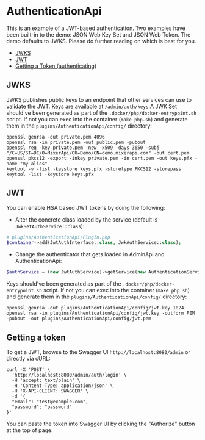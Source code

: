 # AuthenticationApi

This is an example of a JWT-based authentication. Two examples have been built-in to the demo: JSON Web Key Set and
JSON Web Token. The demo defaults to JWKS. Please do further reading on which is best for you.

- [JWKS](#jwks)
- [JWT](#jwt)
- [Getting a Token (authenticating)](#getting-a-token)

## JWKS

JWKS publishes public keys to an endpoint that other services can use to validate the JWT. Keys are available at
`/admin/auth/keys`.A JWK Set should've been generated as part of the `.docker/php/docker-entrypoint.sh` script. If not
you can exec into the container (`make php.sh`) and generate them in the `plugins/AuthenticationApi/config/` directory:

```console
openssl genrsa -out private.pem 4096
openssl rsa -in private.pem -out public.pem -pubout
openssl req -key private.pem -new -x509 -days 3650 -subj "/C=US/ST=DC/O=MixerApi/OU=Demo/CN=demo.mixerapi.com" -out cert.pem
openssl pkcs12 -export -inkey private.pem -in cert.pem -out keys.pfx -name "my alias"
keytool -v -list -keystore keys.pfx -storetype PKCS12 -storepass
keytool -list -keystore keys.pfx
```

## JWT

You can enable HSA based JWT tokens by doing the following:

- Alter the concrete class loaded by the service (default is `JwkSetAuthService::class`):

```php
# plugins/AuthenticationApi/Plugin.php
$container->add(JwtAuthInterface::class, JwkAuthService::class);
```

- Change the authenticator that gets loaded in AdminApi and AuthenticationApi:

```php
$authService = (new JwtAuthService)->getService(new AuthenticationService());
```

Keys should've been generated as part of the `.docker/php/docker-entrypoint.sh` script. If not you can exec into the
container (`make php.sh`) and generate them in the `plugins/AuthenticationApi/config/` directory:

```console
openssl genrsa -out plugins/AuthenticationApi/config/jwt.key 1024
openssl rsa -in plugins/AuthenticationApi/config/jwt.key -outform PEM -pubout -out plugins/AuthenticationApi/config/jwt.pem
```

## Getting a token

To get a JWT, browse to the Swagger UI `http://localhost:8080/admin` or directly via cURL:

```console
curl -X 'POST' \
  'http://localhost:8080/admin/auth/login' \
  -H 'accept: text/plain' \
  -H 'Content-Type: application/json' \
  -H 'X-API-CLIENT: SWAGGER' \
  -d '{
  "email": "test@example.com",
  "password": "password"
}'
```

You can paste the token into Swagger UI by clicking the "Authorize" button at the top of page.
